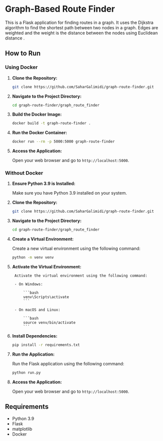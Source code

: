 # Graph-Based Route Finder

This is a Flask application for finding routes in a graph.
It uses the Dijkstra algorithm to find the shortest path between two nodes in a graph.
Edges are weighted and the weight is the distance between the nodes using Euclidean distance .

## How to Run

### Using Docker

1. **Clone the Repository:**

    ```bash
    git clone https://github.com/SaharGalimidi/graph-route-finder.git
    ```

2. **Navigate to the Project Directory:**

    ```bash
    cd graph-route-finder/graph_route_finder
    ```

3. **Build the Docker Image:**

    ```bash
    docker build -t graph-route-finder .
    ```

4. **Run the Docker Container:**

    ```bash
    docker run --rm -p 5000:5000 graph-route-finder
    ```

5. **Access the Application:**

    Open your web browser and go to `http://localhost:5000`.

### Without Docker

1. **Ensure Python 3.9 is Installed:**

    Make sure you have Python 3.9 installed on your system.

2. **Clone the Repository:**

    ```bash
    git clone https://github.com/SaharGalimidi/graph-route-finder.git

3. **Navigate to the Project Directory:**

    ```bash
    cd graph-route-finder/graph_route_finder
    ```

4. **Create a Virtual Environment:**

    Create a new virtual environment using the following command:

    ```bash
    python -m venv venv
    ```

5. **Activate the Virtual Environment:**
    
        Activate the virtual environment using the following command:
    
        - On Windows:
    
            ```bash
            venv\Scripts\activate
            ```
    
        - On macOS and Linux:
    
            ```bash
            source venv/bin/activate
            ```


6. **Install Dependencies:**

    ```bash
    pip install -r requirements.txt
    ```

3. **Run the Application:**

    Run the Flask application using the following command:

    ```bash
    python run.py
    ```

4. **Access the Application:**

    Open your web browser and go to `http://localhost:5000`.

## Requirements

- Python 3.9
- Flask
- matplotlib
- Docker
